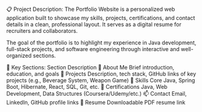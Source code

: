 📋 Project Description:
The Portfolio Website is a personalized web application built to showcase my skills, projects, certifications, and contact details in a clean, professional layout. It serves as a digital resume for recruiters and collaborators.

The goal of the portfolio is to highlight my experience in Java development, full-stack projects, and software engineering through interactive and well-organized sections.

📁 Key Sections:
Section	Description
🧑 About Me	Brief introduction, education, and goals
💼 Projects	Description, tech stack, GitHub links of key projects (e.g., Beverage System, Weapon Game)
🧠 Skills	Core Java, Spring Boot, Hibernate, React, SQL, Git, etc.
📜 Certifications	Java, Web Development, Data Structures (Coursera/Udemy/etc.)
📫 Contact	Email, LinkedIn, GitHub profile links
📄 Resume	Downloadable PDF resume link
